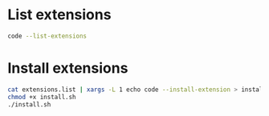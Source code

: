 # List extensions

```sh
code --list-extensions
```

# Install extensions

```sh
cat extensions.list | xargs -L 1 echo code --install-extension > install.sh
chmod +x install.sh
./install.sh
```
